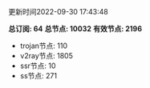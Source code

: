 更新时间2022-09-30 17:43:48

**总订阅: 64**
**总节点: 10032**
**有效节点: 2196**
- trojan节点: 110
- v2ray节点: 1805
- ssr节点: 10
- ss节点: 271
